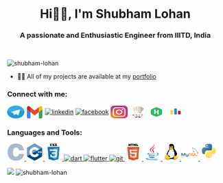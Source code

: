 <h1 align="center">Hi👋🏻, I'm Shubham Lohan</h1>
<h3 align="center">A passionate and Enthusiastic Engineer from IIITD, India</h3>

<br>
<p align="left"> <img src="https://komarev.com/ghpvc/?username=shubham-lohan&label=Profile%20views&color=f53f2b&style=plastic" alt="shubham-lohan" /> </p>

<!-- - 👨‍💻 All of my projects are available at my [portfolio](https://shubham-lohan.github.io) -->
- 👨‍💻 All of my projects are available at my <a href="https://shubham-lohan.github.io" target="_blank">portfolio</a>
<h3 align="left">Connect with me:</h3>
<p align="left">
<a href="https://t.me/shubham_lohan" target="_blank"><img align="center" src="icons/telegram.svg" alt="telegram" height="30" width="40" /></a>
<a target="_blank" rel="noopener noreferrer" rel=" noopener noreferrer" target="_blank" href="mailto:shubhamlohan99@gmail.com" ><img align="center" src="icons/gmail.svg" alt="gmail" height="30" width="40" ></a>
<a target="_blank" rel="noopener noreferrer" href="https://linkedin.com/in/shubham-lohan" target="_blank"><img align="center" src="https://icongr.am/devicon/linkedin-original.svg?size=128&color=currentColor" alt="linkedin" height="30" width="40" /></a>
<a target="_blank" rel="noopener noreferrer" href="https://fb.com/lohanshubham" target="_blank"><img align="center" src="https://icongr.am/devicon/facebook-original.svg?size=128&color=currentColor" alt="facebook" height="30" width="40" /></a>
<a target="_blank" rel="noopener noreferrer" href="https://instagram.com/shubham_lohan" target="_blank"><img align="center" src="icons/instagram.svg" alt="instagram" height="30" width="40" /></a>
<a target="_blank" rel="noopener noreferrer" href="https://www.codechef.com/users/shubham_lohan" target="_blank"><img align="center" src="icons/codechef.svg" alt="codechef" height="30" width="40" /></a>
<a target="_blank" rel="noopener noreferrer" href="https://www.hackerrank.com/shubham_lohan" target="_blank"><img align="center" src="icons/hackerank.svg" alt="hackerrank" height="30" width="40" /></a>
<a target="_blank" rel="noopener noreferrer" href="https://codeforces.com/profile/shubham_lohan" target="_blank"><img align="center" src="icons/codeforces.svg" alt="codeforces" height="30" width="40" /></a>
</p>

<h3 align="left">Languages and Tools:</h3>
<p align="left"> <a href="https://www.cprogramming.com/" target="_blank"> <img src="https://raw.githubusercontent.com/devicons/devicon/master/icons/c/c-original.svg" alt="c" width="40" height="40"/> </a> <a href="https://www.w3schools.com/cpp/" target="_blank"> <img src="https://raw.githubusercontent.com/devicons/devicon/master/icons/cplusplus/cplusplus-original.svg" alt="cplusplus" width="40" height="40"/> </a> <a href="https://www.w3schools.com/css/" target="_blank"> <img src="https://raw.githubusercontent.com/devicons/devicon/master/icons/css3/css3-original-wordmark.svg" alt="css3" width="40" height="40"/> </a> <a href="https://dart.dev" target="_blank"> <img src="https://www.vectorlogo.zone/logos/dartlang/dartlang-icon.svg" alt="dart" width="40" height="40"/> </a> <a href="https://flutter.dev" target="_blank"> <img src="https://www.vectorlogo.zone/logos/flutterio/flutterio-icon.svg" alt="flutter" width="40" height="40"/> </a> <a href="https://git-scm.com/" target="_blank"> <img src="https://www.vectorlogo.zone/logos/git-scm/git-scm-icon.svg" alt="git" width="40" height="40"/> </a> <a href="https://www.w3.org/html/" target="_blank"> <img src="https://raw.githubusercontent.com/devicons/devicon/master/icons/html5/html5-original-wordmark.svg" alt="html5" width="40" height="40"/> </a> <a href="https://www.java.com" target="_blank"> <img src="https://raw.githubusercontent.com/devicons/devicon/master/icons/java/java-original.svg" alt="java" width="40" height="40"/> </a> <a href="https://www.linux.org/" target="_blank"> <img src="https://raw.githubusercontent.com/devicons/devicon/master/icons/linux/linux-original.svg" alt="linux" width="40" height="40"/> </a> <a href="https://www.mysql.com/" target="_blank"> <img src="https://raw.githubusercontent.com/devicons/devicon/master/icons/mysql/mysql-original-wordmark.svg" alt="mysql" width="40" height="40"/> </a> <a href="https://www.python.org" target="_blank"> <img src="https://raw.githubusercontent.com/devicons/devicon/master/icons/python/python-original.svg" alt="python" width="40" height="40"/> </a> </p>

<p><img align="left" src="https://github-readme-stats.vercel.app/api/top-langs?username=shubham-lohan&show_icons=true&locale=en&layout=flat&theme=highcontrast&title_color=42f584&hide_border=true alt="shubham-lohan" /></p>
<p>&nbsp;<img align="center" src="https://github-readme-stats.vercel.app/api?username=shubham-lohan&show_icons=true&theme=highcontrast&title_color=42f584&icon_color=f53f2b&hide_border=true&count_private=true&line_height=40" alt="shubham-lohan" /></p>

<!-- [![ReadMe Card](https://github-readme-stats.vercel.app/api/pin/?username=shubham-lohan&repo=Basic-Linux-Shell)](https://github.com/shubham-lohan/Basic-Linux-Shell) -->